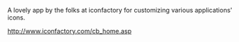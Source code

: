 A lovely app by the folks at iconfactory for customizing various applications' icons.

http://www.iconfactory.com/cb_home.asp